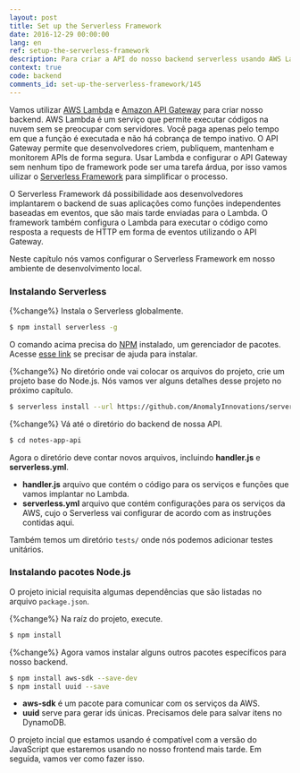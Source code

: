 ```yaml
---
layout: post
title: Set up the Serverless Framework
date: 2016-12-29 00:00:00
lang: en
ref: setup-the-serverless-framework
description: Para criar a API do nosso backend serverless usando AWS Lambda e API Gateway, vamos usar o Serverless Framework (https://serverless.com). Este framework ajuda desenvolvedores a construírem e gerenciar aplicações serverless na AWS e outros provedores de computação em nuvem. Vamos instalar o Serverless Framework CLI pelo NPM e usá-lo para criar um novo projeto.
context: true
code: backend
comments_id: set-up-the-serverless-framework/145
---
```


Vamos utilizar [AWS Lambda](https://aws.amazon.com/lambda/) e [Amazon API Gateway](https://aws.amazon.com/api-gateway/) para criar nosso backend. AWS Lambda é um serviço que permite executar códigos na nuvem sem se preocupar com servidores. Você paga apenas pelo tempo em que a função é executada e não há cobrança de tempo inativo. O API Gateway permite que desenvolvedores criem, publiquem, mantenham e monitorem APIs de forma segura. Usar Lambda e configurar o API Gateway sem nenhum tipo de framework pode ser uma tarefa árdua, por isso vamos uilizar o [Serverless Framework](https://serverless.com) para simplificar o processo.

O Serverless Framework dá possibilidade aos desenvolvedores implantarem o backend de suas aplicações como funções independentes baseadas em eventos, que são mais tarde enviadas para o Lambda. O framework também configura o Lambda para executar o código como resposta a requests de HTTP em forma de eventos utilizando o API Gateway.

Neste capítulo nós vamos configurar o Serverless Framework em nosso ambiente de desenvolvimento local.

### Instalando Serverless

{%change%} Instala o Serverless globalmente.

```bash
$ npm install serverless -g
```

O comando acima precisa do [NPM](https://www.npmjs.com) instalado, um gerenciador de pacotes. Acesse [esse link](https://docs.npmjs.com/getting-started/installing-node) se precisar de ajuda para instalar.

{%change%} No diretório onde vai colocar os arquivos do projeto, crie um projeto base do Node.js. Nós vamos ver alguns detalhes desse projeto no próximo capítulo.

```bash
$ serverless install --url https://github.com/AnomalyInnovations/serverless-nodejs-starter --name notes-app-api
```

{%change%} Vá até o diretório do backend de nossa API.

```bash
$ cd notes-app-api
```

Agora o diretório deve contar novos arquivos, incluindo **handler.js** e **serverless.yml**.

-   **handler.js** arquivo que contém o código para os serviços e funções que vamos implantar no Lambda.
-   **serverless.yml** arquivo que contém configurações para os serviços da AWS, cujo o Serverless vai configurar de acordo com as instruções contidas aqui.

Também temos um diretório `tests/` onde nós podemos adicionar testes unitários.

### Instalando pacotes Node.js

O projeto inicial requisita algumas dependências que são listadas no arquivo `package.json`.

{%change%} Na raíz do projeto, execute.

```bash
$ npm install
```

{%change%} Agora vamos instalar alguns outros pacotes específicos para nosso backend.

```bash
$ npm install aws-sdk --save-dev
$ npm install uuid --save
```

-   **aws-sdk** é um pacote para comunicar com os serviços da AWS.
-   **uuid** serve para gerar ids únicas. Precisamos dele para salvar itens no DynamoDB.

O projeto incial que estamos usando é compatível com a versão do JavaScript que estaremos usando no nosso frontend mais tarde. Em seguida, vamos ver como fazer isso.
